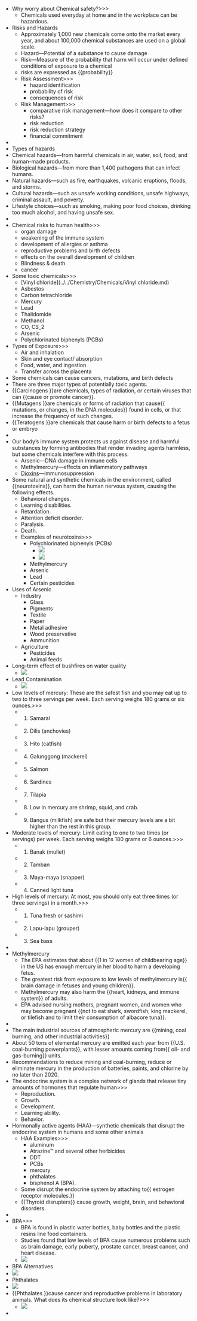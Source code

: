- Why worry about Chemical safety?>>>
    - Chemicals used everyday at home and in the workplace can be hazardous.
- Risks and Hazards
    - Approximately 1,000 new chemicals come onto the market every year, and about 100,000 chemical substances are used on a global scale.
    - Hazard―Potential of a substance to cause damage
    - Risk―Measure of the probability that harm will occur under defined conditions of exposure to a chemical
    - risks are expressed as {{probability}} 
    - Risk Assessment>>>
        - hazard identification
        - probability of risk
        - consequences of risk
    - Risk Management>>>
        - comparative risk management―how does it compare to other risks?
        - risk reduction
        - risk reduction strategy
        - financial commitment
- 
- Types of hazards
- Chemical hazards―from harmful chemicals in air, water, soil, food, and human-made products. 
- Biological hazards―from more than 1,400 pathogens that can infect humans. 
- Natural hazards―such as fire, earthquakes, volcanic eruptions, floods, and storms. 
- Cultural hazards―such as unsafe working conditions, unsafe highways, criminal assault, and poverty.
- Lifestyle choices―such as smoking, making poor food choices, drinking too much alcohol, and having unsafe sex.
- 
- Chemical risks to human health>>>
    - organ damage
    - weakening of the immune system
    - development of allergies or asthma
    - reproductive problems and birth defects
    - effects on the overall development of children
    - Blindness & death
    - cancer
- Some toxic chemicals>>>
    - [Vinyl chloride](../../Chemistry/Chemicals/Vinyl chloride.md) 
    - Asbestos
    - Carbon tetrachloride
    - Mercury
    - Lead
    - Thalidomide
    - Methanol
    - CO, CS_2
    - Arsenic
    - Polychlorinated biphenyls (PCBs)
- Types of Exposure>>>
    - Air and inhalation
    - Skin and eye contact/ absorption
    - Food, water, and ingestion
    - Transfer across the placenta
- Some chemicals can cause cancers, mutations, and birth defects
- There are three major types of potentially toxic agents. 
- {{Carcinogens }}are chemicals, types of radiation, or certain viruses that can {{cause or promote cancer}}. 
- {{Mutagens }}are chemicals or forms of radiation that cause{{ mutations, or changes, in the DNA molecules}} found in cells, or that increase the frequency of such changes. 
- {{Teratogens }}are chemicals that cause harm or birth defects to a fetus or embryo
- 
- Our body’s immune system protects us against disease and harmful substances by forming antibodies that render invading agents harmless, but some chemicals interfere with this process.
    - Arsenic―DNA damage in immune cells
    - Methylmercury―effects on inflammatory pathways 
    - [Dioxins](../../Chemistry/Chemicals/Dioxin.md)―immunosuppression
- Some natural and synthetic chemicals in the environment, called {{neurotoxins}}, can harm the human nervous system, causing the following effects.
    - Behavioral changes. 
    - Learning disabilities. 
    - Retardation. 
    - Attention deficit disorder. 
    - Paralysis. 
    - Death.
    - Examples of neurotoxins>>>
        - Polychlorinated biphenyls (PCBs) 
            - ![](https://remnote-user-data.s3.amazonaws.com/or-S3AieaQ0H7q4orQnAmSeonyVeadpIOKgSfTUUyA8y8da5IrnCzciNS7ZB8rqHvvhohK--6Iqvr49dCQ-cJtuYHef2RzC_c8MvZb-ESYwRgWVpqZECPU6pc1V1RQYO.png)
            - ![](https://remnote-user-data.s3.amazonaws.com/oeUs3_cKRr5X9YdIaGLBHgzjADUDJqCEpgMoLlkdHBjL-6GFxcm51G0NZR2lx0TqwSMGWwzRvJbNTyW1S1rcbB9WDqQIuUDy6auTOJDfXuvcjTU0hAp_LW1bPBWPuwB8.png) 
        - Methylmercury 
        - Arsenic
        - Lead
        - Certain pesticides
- Uses of Arsenic
    - Industry 
        - Glass 
        - Pigments 
        - Textile
        - Paper
        - Metal adhesive
        - Wood preservative
        - Ammunition
    - Agriculture
        - Pesticides
        - Animal feeds
- Long-term effect of bushfires on water quality
    - ![](https://remnote-user-data.s3.amazonaws.com/TToXAO2lhTW4F9Kb00-3n3ttgKQJPqXAzHS4mjaQ50TFaL5d8tnwQHYwGWGV-e4aM7Kz5gWiDf39woMEv_0scL09aTmEs01ZQVtF7T4_cLVwZlAfAZBn6B_884D_Y1GG.png) 
- Lead Contamination
    - ![](https://remnote-user-data.s3.amazonaws.com/PR6XjNKX_v8V5cnLHl-ZJLefEeShDDzzmVHD8AKkKA3-G16eNHGfwApEP8Sngj_C0QHQrEnrI9XHf_FG5GqWTfVRPNfiUpsQVf2549wjoOlvTX1ZGG3LyPmuVIk75Mvw.png) 
- Low levels of mercury: These are the safest fish and you may eat up to two to three servings per week. Each serving weighs 180 grams or six ounces.>>>
    - 1. Samaral 
    - 2. Dilis (anchovies) 
    - 3. Hito (catfish) 
    - 4. Galunggong (mackerel) 
    - 5. Salmon 
    - 6. Sardines 
    - 7. Tilapia 
    - 8. Low in mercury are shrimp, squid, and crab. 
    - 9. Bangus (milkfish) are safe but their mercury levels are a bit higher than the rest in this group. 
- Moderate levels of mercury: Limit eating to one to two times (or servings) per week. Each serving weighs 180 grams or 6 ounces.>>>
    - 1. Banak (mullet) 
    - 2. Tamban 
    - 3. Maya-maya (snapper) 
    - 4. Canned light tuna 
- High levels of mercury: At most, you should only eat three times (or three servings) in a month.>>>
    - 1. Tuna fresh or sashimi 
    - 2. Lapu-lapu (grouper) 
    - 3. Sea bass
- 
- Methylmercury
    - The EPA estimates that about {{1 in 12 women of childbearing age}} in the US has enough mercury in her blood to harm a developing fetus. 
    - The greatest risk from exposure to low levels of methylmercury is{{ brain damage in fetuses and young children}}.
    - Methylmercury may also harm the {{heart, kidneys, and immune system}} of adults. 
    - EPA advised nursing mothers, pregnant women, and women who may become pregnant {{not to eat shark, swordfish, king mackerel, or tilefish and to limit their consumption of albacore tuna}}.
- 
- The main industrial sources of atmospheric mercury are {{mining, coal burning, and other industrial activities}} 
- About 50 tons of elemental mercury are emitted each year from {{U.S. coal-burning powerplants}}, with lesser amounts coming from{{ oil- and gas-burning}} units. 
- Recommendations to reduce mining and coal-burning, reduce or eliminate mercury in the production of batteries, paints, and chlorine by no later than 2020.
- The endocrine system is a complex network of glands that release tiny amounts of hormones that regulate human>>>
    - Reproduction. 
    - Growth. 
    - Development. 
    - Learning ability. 
    - Behavior.
- Hormonally active agents (HAA)―synthetic chemicals that disrupt the endocrine system in humans and some other animals 
    - HAA Examples>>>
        - aluminum
        - Atrazine™ and several other herbicides
        - DDT
        - PCBs
        - mercury
        - phthalates
        - bisphenol A (BPA). 
    - Some disrupt the endocrine system by attaching to{{ estrogen receptor molecules.}} 
    - {{Thyroid disrupters}} cause growth, weight, brain, and behavioral disorders.
- 
- BPA>>>
    - BPA is found in plastic water bottles, baby bottles and the plastic resins line food containers. 
    - Studies found that low levels of BPA cause numerous problems such as brain damage, early puberty, prostate cancer, breast cancer, and heart disease.
    - ![](https://remnote-user-data.s3.amazonaws.com/IYvdaLwJGoadDCg4Ivhwb6QG0IXz1PuVwE5oYM1DcPeSP9r2qprcdtvRUafaFSQmipk8mgNpnC6PbkVfjA795iPGz9zXuM2n0SIvaOGMVqt5cOpZpBmdBa8I7H91AsZR.png) 
- BPA Alternatives
- ![](https://remnote-user-data.s3.amazonaws.com/_ir-ZjvxQPNp0OFlRkUWNFkeFd8MeiNOWxEj3auJ3DQtfLzs2U3HLOX2gZZ_jp-49fuXVhXvH8nbajgvMV-YrzQZSBTzOJpCJFf-SEt2qxlaFoQ_lcQJXqPF07Cipjdq.png) 
- Phthalates
- ![](https://remnote-user-data.s3.amazonaws.com/sbgr_0RNbuuCTFjuhrz8ivU0ccduxdL2hn4gBeeM6so7u_0DVrOZKlLpzg-hcSFTRFgvMX0maHSBV2NAPTT80K-tTHqtvxyIn6vHG5JUMZL3Ffoqtfpyjn9X4VwgPIIV.png) 
- {{Phthalates }}cause cancer and reproductive problems in laboratory animals. What does its chemical structure look like?>>>
    - ![](https://remnote-user-data.s3.amazonaws.com/D92RSDnsqrnlMG76S-JCbccxruSc9lJuqFrktBkOeylRF-M_zy2q4MA8DRxdIUdBvrVwXxCAReMw4lJ7H3bDdxk5dDXUOAZDPhEZFZZlrh0F4wkP9wJMw0OMBQ6PSbKU.png) 
- 
